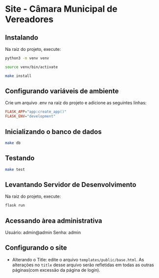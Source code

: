 # Site - Câmara Municipal de Vereadores

## Instalando

Na raiz do projeto, execute:

```bash
python3 -m venv venv
```

```bash
source venv/bin/activate
```

```bash
make install
```

## Configurando variáveis de ambiente

Crie um arquivo .env na raiz do projeto e adicione as seguintes linhas:

```toml
FLASK_APP="app:create_app()"
FLASK_ENV="development"
```

## Inicializando o banco de dados

```bash
make db
```

## Testando

```bash
make test
```

## Levantando Servidor de Desenvolvimento

Na raiz do projeto, execute:

```bash
flask run
```

## Acessando àrea administrativa

Usuário: admin@admin
Senha: admin

## Configurando o site

- Alterando o Title: edite o arquivo `templates/public/base.html`. As alterações no `title` desse arquivo serão refletidas em todas as outras páginas(com excessão da página de login).